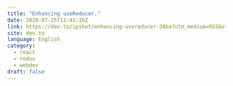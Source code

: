 ```yaml
---
title: "Enhancing useReducer."
date: 2020-07-25T11:41:16Z
link: https://dev.to/ipshot/enhancing-usereducer-38ba?utm_medium=RSS&utm_source=news.12bit.vn
site: dev.to
language: English
category:
  - react
  - redux
  - webdev
draft: false
---
```


